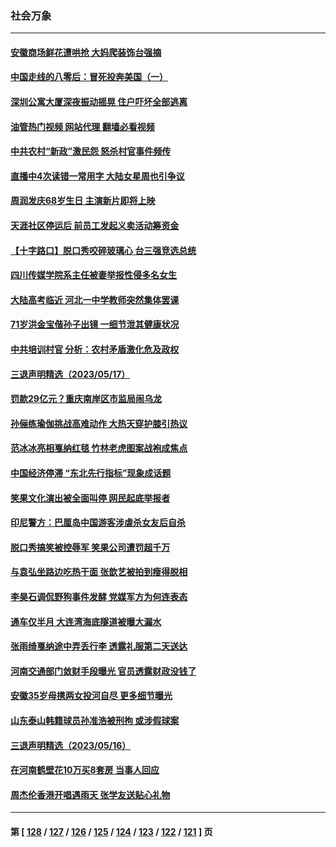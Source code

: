 ### 社会万象
---
#### [安徽商场鲜花遭哄抢 大妈爬装饰台强摘](../../pages/ncid282/n14000449.md?05200445) 
#### [中国走线的八零后：冒死投奔美国（一）](../../pages/ncid282/n14000184.md?05200445) 
#### [深圳公寓大厦深夜振动摇晃 住户吓坏全部逃离](../../pages/ncid282/n14000239.md?05200445) 
#### [油管热门视频 网站代理 翻墙必看视频](http://138.2.39.72:81/youtube.html?epic-marker?05200445)
#### [中共农村“新政”激民怨 怒杀村官事件频传](../../pages/ncid282/n13999858.md?05200445) 
#### [直播中4次读错一常用字 大陆女星周也引争议](../../pages/ncid282/n13999910.md?05200445) 
#### [周润发庆68岁生日 主演新片即将上映](../../pages/ncid282/n13999809.md?05200445) 
#### [天涯社区停运后 前员工发起义卖活动筹资金](../../pages/ncid282/n13999800.md?05200445) 
#### [【十字路口】脱口秀咬碎玻璃心 台三强竞选总统](../../pages/ncid282/n13999626.md?05200445) 
#### [四川传媒学院系主任被妻举报性侵多名女生](../../pages/ncid282/n13999770.md?05200445) 
#### [大陆高考临近 河北一中学教师突然集体罢课](../../pages/ncid282/n13999584.md?05200445) 
#### [71岁洪金宝偕孙子出镜 一细节泄其健康状况](../../pages/ncid282/n13999223.md?05200445) 
#### [中共培训村官 分析：农村矛盾激化危及政权](../../pages/ncid282/n13999293.md?05200445) 
#### [三退声明精选（2023/05/17）](../../pages/ncid282/n13999312.md?05200445) 
#### [罚款29亿元？重庆南岸区市监局闹乌龙](../../pages/ncid282/n13999172.md?05200445) 
#### [孙俪练瑜伽挑战高难动作 大热天穿护膝引热议](../../pages/ncid282/n13999073.md?05200445) 
#### [范冰冰亮相戛纳红毯 竹林老虎图案战袍成焦点](../../pages/ncid282/n13999136.md?05200445) 
#### [中国经济停滞 “东北先行指标”现象成话题](../../pages/ncid282/n13999085.md?05200445) 
#### [笑果文化演出被全面叫停 网民起底举报者](../../pages/ncid282/n13999007.md?05200445) 
#### [印尼警方：巴厘岛中国游客涉虐杀女友后自杀](../../pages/ncid282/n13998995.md?05200445) 
#### [脱口秀搞笑被控辱军 笑果公司遭罚超千万](../../pages/ncid282/n13998728.md?05200445) 
#### [与袁弘坐路边吃热干面 张歆艺被拍到瘦得脱相](../../pages/ncid282/n13998430.md?05200445) 
#### [李昊石调侃野狗事件发酵 党媒军方为何连表态](../../pages/ncid282/n13998499.md?05200445) 
#### [通车仅半月 大连湾海底隧道被曝大漏水](../../pages/ncid282/n13998395.md?05200445) 
#### [张雨绮戛纳途中弄丢行李 透露礼服第二天送达](../../pages/ncid282/n13998384.md?05200445) 
#### [河南交通部门敛财手段曝光 官员透露财政没钱了](../../pages/ncid282/n13998389.md?05200445) 
#### [安徽35岁母携两女投河自尽 更多细节曝光](../../pages/ncid282/n13998266.md?05200445) 
#### [山东泰山韩籍球员孙准浩被刑拘 或涉假球案](../../pages/ncid282/n13998018.md?05200445) 
#### [三退声明精选（2023/05/16）](../../pages/ncid282/n13998285.md?05200445) 
#### [在河南鹤壁花10万买8套房 当事人回应](../../pages/ncid282/n13997911.md?05200445) 
#### [周杰伦香港开唱遇雨天 张学友送贴心礼物](../../pages/ncid282/n13997729.md?05200445) 

---
#### 第 [ [128](./128.md?05200445) / [127](./127.md?05200445) / [126](./126.md?05200445) / [125](./125.md?05200445) / [124](./124.md?05200445) / [123](./123.md?05200445) / [122](./122.md?05200445) / [121](./121.md?05200445) ] 页
